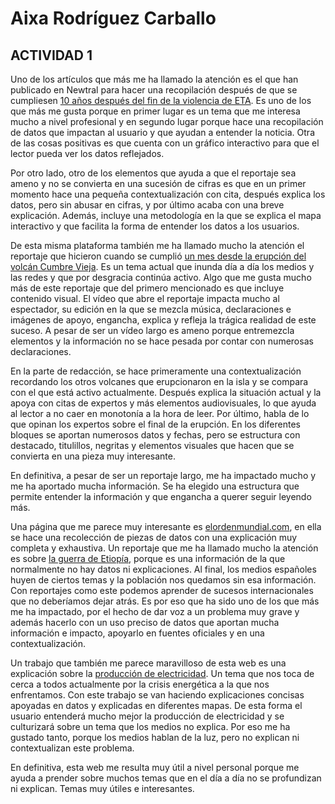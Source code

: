 # Aixa Rodríguez Carballo

## ACTIVIDAD 1

Uno de los artículos que más me ha llamado la atención es el que han publicado en Newtral para hacer una recopilación después de que se cumpliesen [10 años después del fin de la violencia de ETA](https://www.newtral.es/aniversario-presos-eta-carceles/20211020/). Es uno de los que más me gusta porque en primer lugar es un tema que me interesa mucho a nivel profesional y en segundo lugar porque hace una recopilación de datos que impactan al usuario y que ayudan a entender la noticia. Otra de las cosas positivas es que cuenta con un gráfico interactivo para que el lector pueda ver los datos reflejados. 

Por otro lado, otro de los elementos que ayuda a que el reportaje sea ameno y no se convierta en una sucesión de cifras es que en un primer momento hace una pequeña contextualización con cita, después explica los datos, pero sin abusar en cifras, y por último acaba con una breve explicación. Además, incluye una metodología en la que se explica el mapa interactivo y que facilita la forma de entender los datos a los usuarios.

De esta misma plataforma también me ha llamado mucho la atención el reportaje que hicieron cuando se cumplió [un mes desde la erupción del volcán Cumbre Vieja](https://www.newtral.es/mes-volcan-la-palma-ciencia-sorpresas/20211019/). Es un tema actual que inunda día a día los medios y las redes y que por desgracia continúa activo. Algo que me gusta mucho más de este reportaje que del primero mencionado es que incluye contenido visual. El vídeo que abre el reportaje impacta mucho al espectador, su edición en la que se mezcla música, declaraciones e imágenes de apoyo, engancha, explica y refleja la trágica realidad de este suceso. A pesar de ser un vídeo largo es ameno porque entremezcla elementos y la información no se hace pesada por contar con numerosas declaraciones.

En la parte de redacción, se hace primeramente una contextualización recordando los otros volcanes que erupcionaron en la isla y se compara con el que está activo actualmente. Después explica la situación actual y la apoya con citas de expertos y más elementos audiovisuales, lo que ayuda al lector a no caer en monotonía a la hora de leer. Por último, habla de lo que opinan los expertos sobre el final de la erupción. En los diferentes bloques se aportan numerosos datos y fechas, pero se estructura con destacado, titulillos, negritas y elementos visuales que hacen que se convierta en una pieza muy interesante.

En definitiva, a pesar de ser un reportaje largo, me ha impactado mucho y me ha aportado mucha información. Se ha elegido una estructura que permite entender la información y que engancha a querer seguir leyendo más.

Una página que me parece muy interesante es [elordenmundial.com](https://elordenmundial.com/), en ella se hace una recolección de piezas de datos con una explicación muy completa y exhaustiva. Un reportaje que me ha llamado mucho la atención es sobre [la guerra de Etiopía](https://elordenmundial.com/seis-escenarios-para-la-guerra-de-etiopia-de-la-victoria-rebelde-a-un-conflicto-estancado/), porque es una información de la que normalmente no hay datos ni explicaciones. Al final, los medios españoles huyen de ciertos temas y la población nos quedamos sin esa información. Con reportajes como este podemos aprender de sucesos internacionales que no deberíamos dejar atrás. Es por eso que ha sido uno de los que más me ha impactado, por el hecho de dar voz a un problema muy grave y además hacerlo con un uso preciso de datos que aportan mucha información e impacto, apoyarlo en fuentes oficiales y en una contextualización.

Un trabajo que también me parece maravilloso de esta web es una explicación sobre la [producción de electricidad](https://elordenmundial.com/mapas-y-graficos/mapas-produccion-electricidad-mundo/). Un tema que nos toca de cerca a todos actualmente por la crisis energética a la que nos enfrentamos. Con este trabajo se van haciendo explicaciones concisas apoyadas en datos y explicadas en diferentes mapas. De esta forma el usuario entenderá mucho mejor la producción de electricidad y se culturizará sobre un tema que los medios no explica. Por eso me ha gustado tanto, porque los medios hablan de la luz, pero no explican ni contextualizan este problema.

En definitiva, esta web me resulta muy útil a nivel personal porque me ayuda a prender sobre muchos temas que en el día a día no se profundizan ni explican. Temas muy útiles e interesantes.
